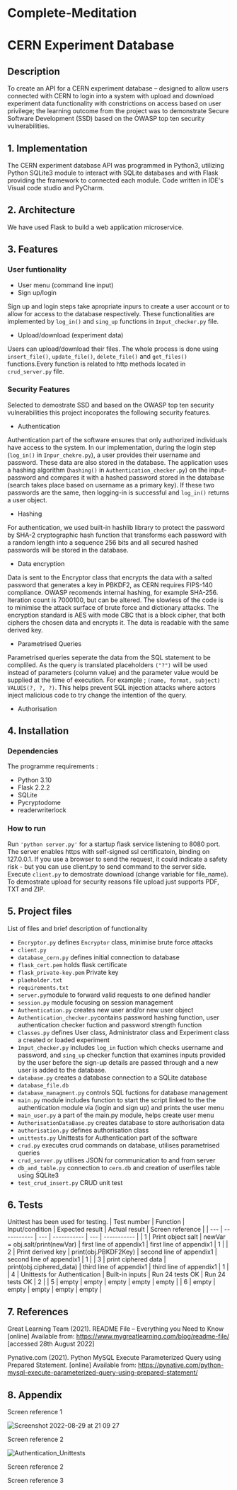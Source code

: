 # Complete-Meditation

# CERN Experiment Database

## Description
To create an API for a CERN experiment database – designed to allow users connected with CERN to login into a system with upload and download experiment data functionality with constrictions on access based on user privilege; the learning outcome from the project was to demonstrate Secure Software Development (SSD) based on the OWASP top ten security vulnerabilities. 
## 1. Implementation
The CERN experiment database API was programmed in Python3, utilizing Python SQLite3 module to interact with SQLite databases and with Flask providing the framework to connected each module. Code written in IDE's Visual code studio and PyCharm.
## 2. Architecture 
We have used Flask to build a web application microservice. 
## 3. Features
### User funtionality
* User menu (command line input)
* Sign up/login
  
Sign up and login steps take apropriate inpurs to create a user account 
or to allow for access to the database respectively. These functionalities
are implemented by `log_in()` and `sing_up` functions in `Input_checker.py` file.
* Upload/download (experiment data)

Users can upload/download their files. The whole process is done using `insert_file()`, `update_file()`, `delete_file()` and `get_files()` functions.Every function is related to http methods located in `crud_server.py` file.
### Security Features
Selected to demostrate SSD and based on the OWASP top ten security vulnerabilities this project incoporates the following security features.
* Authentication
  
Authentication part of the software ensures that only authorized individuals 
have access to the system. In our implementation, during the login step 
(`log_in()` in `Inpur_chekre.py`), a user provides their username and password. 
These data are also stored in the database. The application uses a hashing 
algorithm (`hashing()` in `Authentication_checker.py`) on the input-password and
compares it with a hashed password stored in the database (search takes place 
based on username as a primary key). If these two passwords are the same, then 
logging-in is successful and `log_in()` returns a user object.

* Hashing  
  
For authentication, we used built-in hashlib library to protect the password by 
SHA-2 cryptographic hash function that transforms each password with a random 
length into a sequence 256 bits and all secured hashed passwords will be stored
in the database.

* Data encryption

Data is sent to the Encryptor class that encrypts the data with a salted password that generates a key in PBKDF2, as CERN requires FIPS-140 compliance. OWASP recomends internal hashing, for example SHA-256. Iteration count is 7000100, but can be altered. The slowless of the code is to minimise the attack surface of brute force and dictionary attacks. The encryption standard is AES with mode CBC that is a block cipher, that both ciphers the chosen data and encrypts it. The data is readable with the same derived key. 

* Parametrised Queries

Parametrised queries seperate the data from the SQL statement to be compliled. As the query is translated placeholders `("?")`  will be used instead of parameters (column value) and the parameter value would be supplied at the time of execution. For example ; `(name, format, subject) VALUES(?, ?, ?)`. This helps prevent SQL injection attacks where actors inject malicious code to try change the intention of the query.

* Authorisation
## 4. Installation
### Dependencies 
The programme requirements :
* Python 3.10
* Flask 2.2.2 
* SQLite
* Pycryptodome
* readerwriterlock
### How to run
Run `'python server.py'` for a startup flask service listening to 8080 port. The server enables https with self-signed ssl certificatoin,  binding on 127.0.0.1. If you use a browser to send the request, it could indicate a safety risk - but you can use client.py to send command to the server side. Execute ``client.py`` to demostrate download (change variable for file_name). To demostrate upload for security reasons file upload just supports PDF, TXT and ZIP.
## 5. Project files
List of files and brief description of functionality
* `Encryptor.py` defines `Encryptor` class, minimise brute force attacks 
* `client.py`
* `database_cern.py` defines initial connection to database
* `flask_cert.pem` holds flask certificate 
* `flask_private-key.pem` Private key
* `plaeholder.txt`
* `requirements.txt`
* `server.py`module to forward valid requests to one defined handler
* `session.py` module focusing on session management
* `Authentication.py` creates new user and/or new user object
* `Authentication_checker.py`contains password hashing function, user authentication checker fuction and password strength function
* `Classes.py` defines User class, Administrator class and Experiment class a created or loaded experiment
* `Input_checker.py` includes `log_in` fuction which checks username and password, and  `sing_up` checker function that examines inputs provided by the
    user before the sign-up details are passed through and a new user is added to the database.
* `database.py` creates a database connection to a SQLite database
* `database_file.db`
* `database_managment.py` controls SQL fuctions for database management
* `main.py` module includes function to start the script linked to the the authentication module via (login and sign up) and prints the user menu
* `main_user.py` a part of the main.py module, helps create user menu
* `AuthorisationDataBase.py` creates database to store authorisation data
* `authorisation.py` defines authorisation class 
* `unittests.py` Unittests for Authentication part of the software
* `crud.py` executes crud commands on database, utilises parametrised queries
* `crud_server.py` utilises JSON for communication to and from server
* `db_and_table.py` connection to `cern.db` and creation of userfiles table using SQLite3 
* `test_crud_insert.py` CRUD unit test

## 6. Tests
Unittest has been used for testing.
| Test number | Function | Input/condition | Expected result | Actual result | Screen reference |
| --- | ----------- | --- | ----------- | --- | ----------- |
| 1 | Print object salt | newVar = obj.salt/print(newVar) | first line of appendix1 | first line of appendix1 | 1 |
| 2 | Print derived key | print(obj.PBKDF2Key) | second line of appendix1 | second line of appendix1 | 1 |
| 3 | print ciphered data | print(obj.ciphered_data) | third line of appendix1 | third line of appendix1 | 1 |
| 4 | Unittests for Authentication | Built-in inputs | Run 24 tests OK | Run 24 tests OK | 2 |
| 5 | empty | empty | empty | empty | empty |
| 6 | empty | empty | empty | empty | empty |
 
## 7. References
Great Learning Team (2021). README File – Everything you Need to Know [online] Available from:
https://www.mygreatlearning.com/blog/readme-file/ [accessed 28th August 2022]

Pynative.com (2021). Python MySQL Execute Parameterized Query using Prepared Statement. [online] Available from:
https://pynative.com/python-mysql-execute-parameterized-query-using-prepared-statement/

## 8. Appendix
Screen reference 1

![Screenshot 2022-08-29 at 21 09 27](https://user-images.githubusercontent.com/67603121/187289115-41281ee2-d02f-4c26-91d6-f41995e13ba8.png)

Screen reference 2

![Authentication_Unittests](https://user-images.githubusercontent.com/88317386/187291810-9f3c56d6-e2c2-4c75-a1bc-d3acada50d9b.jpg)



Screen reference 2

Screen reference 3
